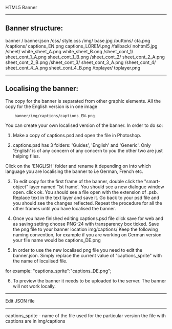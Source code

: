 HTML5 Banner

--------------------
Banner structure:
--------------------
banner /
		banner.json
	   /css/
	   		style.css
	   /img/
	   		base.jpg
	   	   /buttons/
	   	   		    cta.png
	   	   /captions/
	   	   			 captions_EN.png
	   	   			 captions_LOREM.png
	   	   /fallback/
	   	   			 nohtml5.jpg
	   	   /sheet/
	   	   		  white_sheet_A.png
	   	   		  white_sheet_B.ong
	   	   /sheet_cont_1/
	   	   				 sheet_cont_1_A.png
	   	   				 sheet_cont_1_B.png
	   	   /sheet_cont_2/
	   	   				 sheet_cont_2_A.png
	   	   				 sheet_cont_2_B.png
	   	   /sheet_cont_3/
	   	   				sheet_cont_3_A.png
	   	   /sheet_cont_4/
	   	   				 sheet_cont_4_A.png
	   	   			     sheet_cont_4_B.png
	   	   /toplayer/
	   	   			toplayer.png

----------------------
Localising the banner:
-----------------------

The copy for the banner is separated from  other graphic elements. All the copy for the English version is in one image 
		
		banner/img/captions/captions_EN.png

You can create your own localised version of the banner. In order to do so:

1. Make a copy of captions.psd and open the file in Photoshop.

2. captions.psd has 3 folders: 'Guides', 'English' and 'Generic'. Only 'English' is of any concern of any concern to you the other two are just helping files.

Click on the 'ENGLISH' folder and rename it depending on into which language you are localising the banner
to i.e German, French etc.

3. To edit copy for the first frame of the banner, double click the "smart-object" layer named '1st frame'. You should see a new dialogue window open. click ok. You should see a file open with the extension of .psb. Replace text in the text layer and save it. Go back to your psd file and you should see the changes reflected. Repeat the procedure for all the other frames until you have localised the banner.

4. Once you have finished editing captions.psd file click save for web and as saving setting choose PNG-24 with transparency box ticked. Save the png file to your banner location img/captions/ Keep the following naming convention, for example if  you are working on German version your file name would be captions_DE.png 


5. In order to use the new localised png file you need to edit the banner.json. Simply replace the current value of "captions_sprite" with the name of localised file. 

for example: "captions_sprite":"captions_DE.png";

6. To preview the banner it needs to be uploaded to the server. The banner will not work locally.


-----------------------
Edit JSON file
_______________________




captions_sprite - name of the file used for the particular version
the file with captions are in img/captions